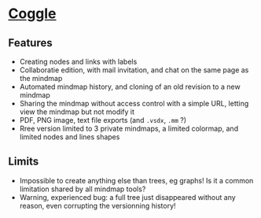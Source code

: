 # [Coggle](https://coggle.it)

## Features
  - Creating nodes and links with labels
  - Collaboratie edition, with mail invitation, and chat on the same page as the mindmap
  - Automated mindmap history, and cloning of an old revision to a new mindmap
  - Sharing the mindmap without access control with a simple URL, letting view the mindmap but not modify it
  - PDF, PNG image, text file exports (and `.vsdx`, `.mm` ?)
  - Rree version limited to 3 private mindmaps, a limited colormap, and limited nodes and lines shapes
## Limits
  - Impossible to create anything else than trees, eg graphs! Is it a common limitation shared by all mindmap tools?
  - Warning, experienced bug: a full tree just disappeared without any reason, even corrupting the versionning history!
